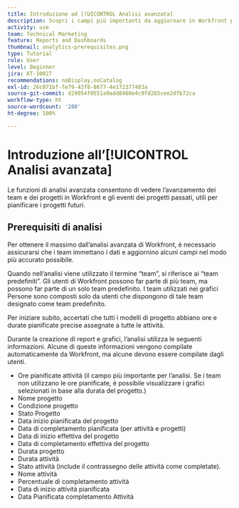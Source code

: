 ```yaml
---
title: Introduzione ad [!UICONTROL Analisi avanzata]
description: Scopri i campi più importanti da aggiornare in Workfront per consentire alle funzioni di analisi avanzata di mostrare i progressi dei tuoi team e progetti in Workfront.
activity: use
team: Technical Marketing
feature: Reports and Dashboards
thumbnail: analytics-prerequisites.png
type: Tutorial
role: User
level: Beginner
jira: KT-10027
recommendations: noDisplay,noCatalog
exl-id: 26c071bf-fe79-42f8-8677-4e172377483a
source-git-commit: d29054f0551a9add8460e4c9fd265cee2dfb72ca
workflow-type: ht
source-wordcount: '280'
ht-degree: 100%

---
```


# Introduzione all’[!UICONTROL Analisi avanzata]

Le funzioni di analisi avanzata consentono di vedere l’avanzamento dei team e dei progetti in Workfront e gli eventi dei progetti passati, utili per pianificare i progetti futuri.

## Prerequisiti di analisi

Per ottenere il massimo dall’analisi avanzata di Workfront, è necessario assicurarsi che i team immettano i dati e aggiornino alcuni campi nel modo più accurato possibile.

Quando nell’analisi viene utilizzato il termine “team”, si riferisce ai “team predefiniti”. Gli utenti di Workfront possono far parte di più team, ma possono far parte di un solo team predefinito. I team utilizzati nei grafici Persone sono composti solo da utenti che dispongono di tale team designato come team predefinito.

Per iniziare subito, accertati che tutti i modelli di progetto abbiano ore e durate pianificate precise assegnate a tutte le attività.

Durante la creazione di report e grafici, l’analisi utilizza le seguenti informazioni. Alcune di queste informazioni vengono compilate automaticamente da Workfront, ma alcune devono essere compilate dagli utenti.

* Ore pianificate attività (il campo più importante per l’analisi. Se i team non utilizzano le ore pianificate, è possibile visualizzare i grafici selezionati in base alla durata del progetto.)
* Nome progetto
* Condizione progetto
* Stato Progetto
* Data inizio pianificata del progetto
* Data di completamento pianificata (per attività e progetti)
* Data di inizio effettiva del progetto
* Data di completamento effettiva del progetto
* Durata progetto
* Durata attività
* Stato attività (include il contrassegno delle attività come completate).
* Nome attività
* Percentuale di completamento attività
* Data di inizio attività pianificata
* Data Pianificata completamento Attività
